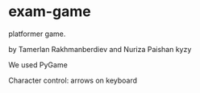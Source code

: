 # exam-game
platformer game.

by Tamerlan Rakhmanberdiev and Nuriza Paishan kyzy

We used PyGame

Character control: arrows on keyboard
